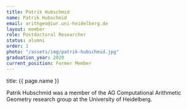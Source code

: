 ```yaml
---
title: Patrik Hubschmid
name: Patrik Hubschmid
email: arithgeo@iwr.uni-heidelberg.de
layout: member
role: Postdoctoral Researcher
status: alumni
order: 1
photo: "/assets/img/patrik-hubschmid.jpg"
graduation_year: 2020
current_position: Former Member
---
```

title: {{ page.name }}

Patrik Hubschmid was a member of the AG Computational Arithmetic Geometry research group at the University of Heidelberg.